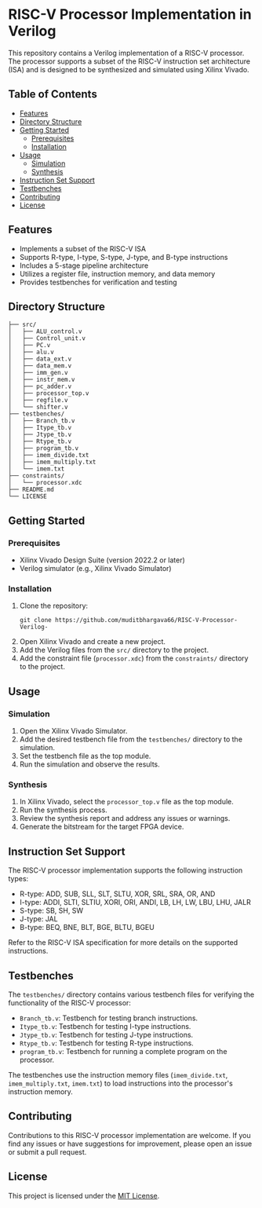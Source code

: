# RISC-V Processor Implementation in Verilog

This repository contains a Verilog implementation of a RISC-V processor. The processor supports a subset of the RISC-V instruction set architecture (ISA) and is designed to be synthesized and simulated using Xilinx Vivado.

## Table of Contents
- [Features](#features)
- [Directory Structure](#directory-structure)
- [Getting Started](#getting-started)
  - [Prerequisites](#prerequisites)
  - [Installation](#installation)
- [Usage](#usage)
  - [Simulation](#simulation)
  - [Synthesis](#synthesis)
- [Instruction Set Support](#instruction-set-support)
- [Testbenches](#testbenches)
- [Contributing](#contributing)
- [License](#license)

## Features
- Implements a subset of the RISC-V ISA
- Supports R-type, I-type, S-type, J-type, and B-type instructions
- Includes a 5-stage pipeline architecture
- Utilizes a register file, instruction memory, and data memory
- Provides testbenches for verification and testing

## Directory Structure
```
├── src/
│   ├── ALU_control.v
│   ├── Control_unit.v
│   ├── PC.v
│   ├── alu.v
│   ├── data_ext.v
│   ├── data_mem.v
│   ├── imm_gen.v
│   ├── instr_mem.v
│   ├── pc_adder.v
│   ├── processor_top.v
│   ├── regfile.v
│   └── shifter.v
├── testbenches/
│   ├── Branch_tb.v
│   ├── Itype_tb.v
│   ├── Jtype_tb.v
│   ├── Rtype_tb.v
│   ├── program_tb.v
│   ├── imem_divide.txt
│   ├── imem_multiply.txt
│   └── imem.txt
├── constraints/
│   └── processor.xdc
├── README.md
└── LICENSE
```

## Getting Started

### Prerequisites
- Xilinx Vivado Design Suite (version 2022.2 or later)
- Verilog simulator (e.g., Xilinx Vivado Simulator)

### Installation
1. Clone the repository:
   ```
   git clone https://github.com/muditbhargava66/RISC-V-Processor-Verilog-
   ```
2. Open Xilinx Vivado and create a new project.
3. Add the Verilog files from the `src/` directory to the project.
4. Add the constraint file (`processor.xdc`) from the `constraints/` directory to the project.

## Usage

### Simulation
1. Open the Xilinx Vivado Simulator.
2. Add the desired testbench file from the `testbenches/` directory to the simulation.
3. Set the testbench file as the top module.
4. Run the simulation and observe the results.

### Synthesis
1. In Xilinx Vivado, select the `processor_top.v` file as the top module.
2. Run the synthesis process.
3. Review the synthesis report and address any issues or warnings.
4. Generate the bitstream for the target FPGA device.

## Instruction Set Support
The RISC-V processor implementation supports the following instruction types:
- R-type: ADD, SUB, SLL, SLT, SLTU, XOR, SRL, SRA, OR, AND
- I-type: ADDI, SLTI, SLTIU, XORI, ORI, ANDI, LB, LH, LW, LBU, LHU, JALR
- S-type: SB, SH, SW
- J-type: JAL
- B-type: BEQ, BNE, BLT, BGE, BLTU, BGEU

Refer to the RISC-V ISA specification for more details on the supported instructions.

## Testbenches
The `testbenches/` directory contains various testbench files for verifying the functionality of the RISC-V processor:
- `Branch_tb.v`: Testbench for testing branch instructions.
- `Itype_tb.v`: Testbench for testing I-type instructions.
- `Jtype_tb.v`: Testbench for testing J-type instructions.
- `Rtype_tb.v`: Testbench for testing R-type instructions.
- `program_tb.v`: Testbench for running a complete program on the processor.

The testbenches use the instruction memory files (`imem_divide.txt`, `imem_multiply.txt`, `imem.txt`) to load instructions into the processor's instruction memory.

## Contributing
Contributions to this RISC-V processor implementation are welcome. If you find any issues or have suggestions for improvement, please open an issue or submit a pull request.

## License
This project is licensed under the [MIT License](LICENSE).